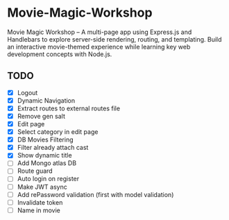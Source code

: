 # Movie-Magic-Workshop
Movie Magic Workshop – A multi-page app using Express.js and Handlebars to explore server-side rendering, routing, and templating. Build an interactive movie-themed experience while learning key web development concepts with Node.js.


## TODO
 - [x] Logout
 - [x] Dynamic Navigation
 - [x] Extract routes to external routes file
 - [x] Remove gen salt
 - [x] Edit page
 - [x] Select category in edit page
 - [x] DB Movies Filtering
 - [x] Filter already attach cast
 - [x] Show dynamic title
 - [ ] Add Mongo atlas DB
 - [ ] Route guard
 - [ ] Auto login on register
 - [ ] Make JWT async
 - [ ] Add rePassword validation (first with model validation)
 - [ ] Invalidate token
 - [ ] Name in movie